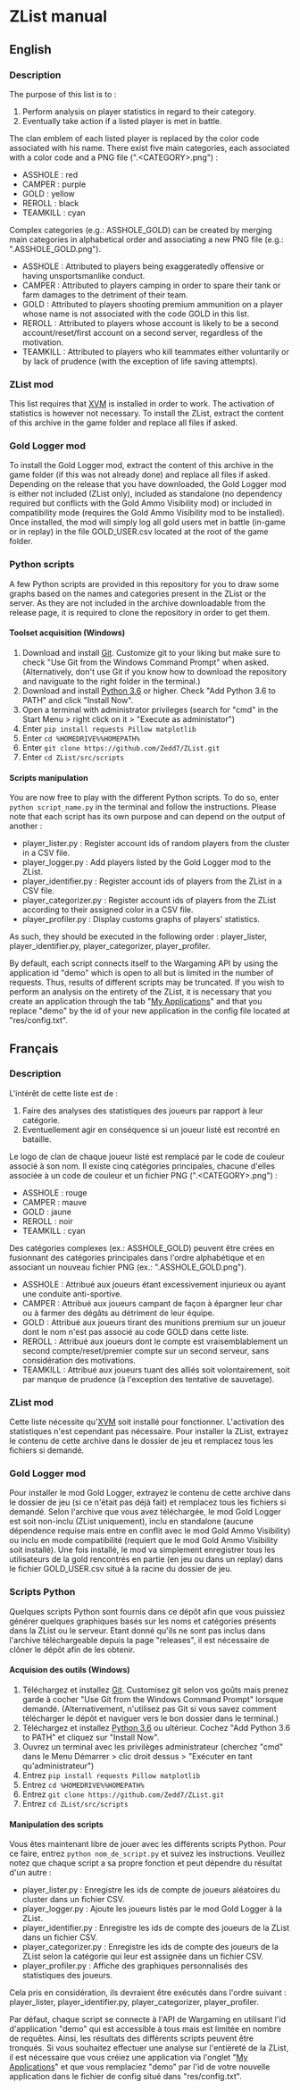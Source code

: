 # ZList manual

## English

### Description

The purpose of this list is to :
1. Perform analysis on player statistics in regard to their category.
2. Eventually take action if a listed player is met in battle.

The clan emblem of each listed player is replaced by the color code associated with his name.
There exist five main categories, each associated with a color code and a PNG file (".\<CATEGORY\>.png") :
- ASSHOLE : red
- CAMPER : purple
- GOLD : yellow
- REROLL : black
- TEAMKILL : cyan

Complex categories (e.g.: ASSHOLE_GOLD) can be created by merging main categories in alphabetical order and associating a new PNG file (e.g.: ".ASSHOLE_GOLD.png").

- ASSHOLE : Attributed to players being exaggeratedly offensive or having unsportsmanlike conduct.
- CAMPER : Attributed to players camping in order to spare their tank or farm damages to the detriment of their team.
- GOLD : Attributed to players shooting premium ammunition on a player whose name is not associated with the code GOLD in this list.
- REROLL : Attributed to players whose account is likely to be a second account/reset/first account on a second server, regardless of the motivation.
- TEAMKILL : Attributed to players who kill teammates either voluntarily or by lack of prudence (with the exception of life saving attempts).

### ZList mod

This list requires that [XVM](https://modxvm.com/en/download-xvm/) is installed in order to work. The activation of statistics is however not necessary.
To install the ZList, extract the content of this archive in the game folder and replace all files if asked.

### Gold Logger mod

To install the Gold Logger mod, extract the content of this archive in the game folder (if this was not already done) and replace all files if asked.
Depending on the release that you have downloaded, the Gold Logger mod is either not included (ZList only), included as standalone (no dependency required but conflicts with the Gold Ammo Visibility mod) or included in compatibility mode (requires the Gold Ammo Visibility mod to be installed).
Once installed, the mod will simply log all gold users met in battle (in-game or in replay) in the file GOLD_USER.csv located at the root of the game folder.

### Python scripts

A few Python scripts are provided in this repository for you to draw some graphs based on the names and categories present in the ZList or the server.
As they are not included in the archive downloadable from the release page, it is required to clone the repository in order to get them.

#### Toolset acquisition (Windows)

1. Download and install [Git](https://git-scm.com/downloads). Customize git to your liking but make sure to check "Use Git from the Windows Command Prompt" when asked. (Alternatively, don't use Git if you know how to download the repository and naviguate to the right folder in the terminal.)
2. Download and install [Python 3.6](https://www.python.org/downloads/) or higher. Check "Add Python 3.6 to PATH" and click "Install Now".
3. Open a terminal with administrator privileges (search for "cmd" in the Start Menu > right click on it > "Execute as administator")
4. Enter `pip install requests Pillow matplotlib`
5. Enter `cd %HOMEDRIVE%%HOMEPATH%`
6. Enter `git clone https://github.com/Zedd7/ZList.git`
7. Enter `cd ZList/src/scripts`

#### Scripts manipulation

You are now free to play with the different Python scripts. To do so, enter `python script_name.py` in the terminal and follow the instructions.
Please note that each script has its own purpose and can depend on the output of another :

- player_lister.py : Register account ids of random players from the cluster in a CSV file.
- player_logger.py : Add players listed by the Gold Logger mod to the ZList.
- player_identifier.py : Register account ids of players from the ZList in a CSV file.
- player_categorizer.py : Register account ids of players from the ZList according to their assigned color in a CSV file.
- player_profiler.py : Display customs graphs of players' statistics.

As such, they should be executed in the following order : player_lister, player_identifier.py, player_categorizer, player_profiler.

By default, each script connects itself to the Wargaming API by using the application id "demo" which is open to all but is limited in the number of requests. Thus, results of different scripts may be truncated. If you wish to perform an analysis on the entirety of the ZList, it is necessary that you create an application through the tab "[My Applications](https://developers.wargaming.net/applications/)" and that you replace "demo" by the id of your new application in the config file located at "res/config.txt".

## Français

### Description

L'intérêt de cette liste est de :
1. Faire des analyses des statistiques des joueurs par rapport à leur catégorie.
2. Eventuellement agir en conséquence si un joueur listé est recontré en bataille.

Le logo de clan de chaque joueur listé est remplacé par le code de couleur associé à son nom.
Il existe cinq catégories principales, chacune d'elles associée à un code de couleur et un fichier PNG (".\<CATEGORY\>.png") :
- ASSHOLE : rouge
- CAMPER : mauve
- GOLD : jaune
- REROLL : noir
- TEAMKILL : cyan

Des catégories complexes (ex.: ASSHOLE_GOLD) peuvent être crées en fusionnant des catégories principales dans l'ordre alphabétique et en associant un nouveau fichier PNG (ex.: ".ASSHOLE_GOLD.png").

- ASSHOLE : Attribué aux joueurs étant excessivement injurieux ou ayant une conduite anti-sportive.
- CAMPER : Attribué aux joueurs campant de façon à épargner leur char ou à farmer des dégâts au détriment de leur équipe.
- GOLD : Attribué aux joueurs tirant des munitions premium sur un joueur dont le nom n'est pas associé au code GOLD dans cette liste.
- REROLL : Attribué aux joueurs dont le compte est vraisemblablement un second compte/reset/premier compte sur un second serveur, sans considération des motivations.
- TEAMKILL : Attribué aux joueurs tuant des alliés soit volontairement, soit par manque de prudence (à l'exception des tentative de sauvetage).

### ZList mod

Cette liste nécessite qu'[XVM](http://www.modxvm.com/fr/telecharger-xvm/) soit installé pour fonctionner. L'activation des statistiques n'est cependant pas nécessaire.
Pour installer la ZList, extrayez le contenu de cette archive dans le dossier de jeu et remplacez tous les fichiers si demandé.

### Gold Logger mod

Pour installer le mod Gold Logger, extrayez le contenu de cette archive dans le dossier de jeu (si ce n'était pas déjà fait) et remplacez tous les fichiers si demandé.
Selon l'archive que vous avez téléchargée, le mod Gold Logger est soit non-inclu (ZList uniquement), inclu en standalone (aucune dépendence requise mais entre en conflit avec le mod Gold Ammo Visibility) ou inclu en mode compatibilité (requiert que le mod Gold Ammo Visibility soit installé).
Une fois installé, le mod va simplement enregistrer tous les utilisateurs de la gold rencontrés en partie (en jeu ou dans un replay) dans le fichier GOLD_USER.csv situé à la racine du dossier de jeu.

### Scripts Python

Quelques scripts Python sont fournis dans ce dépôt afin que vous puissiez générer quelques graphiques basés sur les noms et catégories présents dans la ZList ou le serveur.
Etant donné qu'ils ne sont pas inclus dans l'archive téléchargeable depuis la page "releases", il est nécessaire de clôner le dépôt afin de les obtenir.

#### Acquision des outils (Windows)

1. Téléchargez et installez [Git](https://git-scm.com/downloads). Customisez git selon vos goûts mais prenez garde à cocher "Use Git from the Windows Command Prompt" lorsque demandé. (Alternativement, n'utilisez pas Git si vous savez comment télécharger le dépôt et naviguer vers le bon dossier dans le terminal.)
2. Téléchargez et installez [Python 3.6](https://www.python.org/downloads/) ou ultérieur. Cochez "Add Python 3.6 to PATH" et cliquez sur "Install Now".
3. Ouvrez un terminal avec les privilèges administrateur (cherchez "cmd" dans le Menu Démarrer > clic droit dessus > "Exécuter en tant qu'administrateur")
4. Entrez `pip install requests Pillow matplotlib`
5. Entrez `cd %HOMEDRIVE%%HOMEPATH%`
6. Entrez `git clone https://github.com/Zedd7/ZList.git`
7. Entrez `cd ZList/src/scripts`

#### Manipulation des scripts

Vous êtes maintenant libre de jouer avec les différents scripts Python. Pour ce faire, entrez `python nom_de_script.py` et suivez les instructions.
Veuillez notez que chaque script a sa propre fonction et peut dépendre du résultat d'un autre :

- player_lister.py : Enregistre les ids de compte de joueurs aléatoires du cluster dans un fichier CSV.
- player_logger.py : Ajoute les joueurs listés par le mod Gold Logger à la ZList.
- player_identifier.py : Enregistre les ids de compte des joueurs de la ZList dans un fichier CSV.
- player_categorizer.py : Enregistre les ids de compte des joueurs de la ZList selon la catégorie qui leur est assignée dans un fichier CSV.
- player_profiler.py : Affiche des graphiques personnalisés des statistiques des joueurs.

Cela pris en considération, ils devraient être exécutés dans l'ordre suivant : player_lister, player_identifier.py, player_categorizer, player_profiler.

Par défaut, chaque script se connecte à l'API de Wargaming en utilisant l'id d'application "demo" qui est accessible à tous mais est limitée en nombre de requêtes. Ainsi, les résultats des différents scripts peuvent être tronqués. Si vous souhaitez effectuer une analyse sur l'entièreté de la ZList, il est nécessaire que vous créiez une application via l'onglet "[My Applications](https://developers.wargaming.net/applications/)" et que vous remplaciez "demo" par l'id de votre nouvelle application dans le fichier de config situé dans "res/config.txt".
